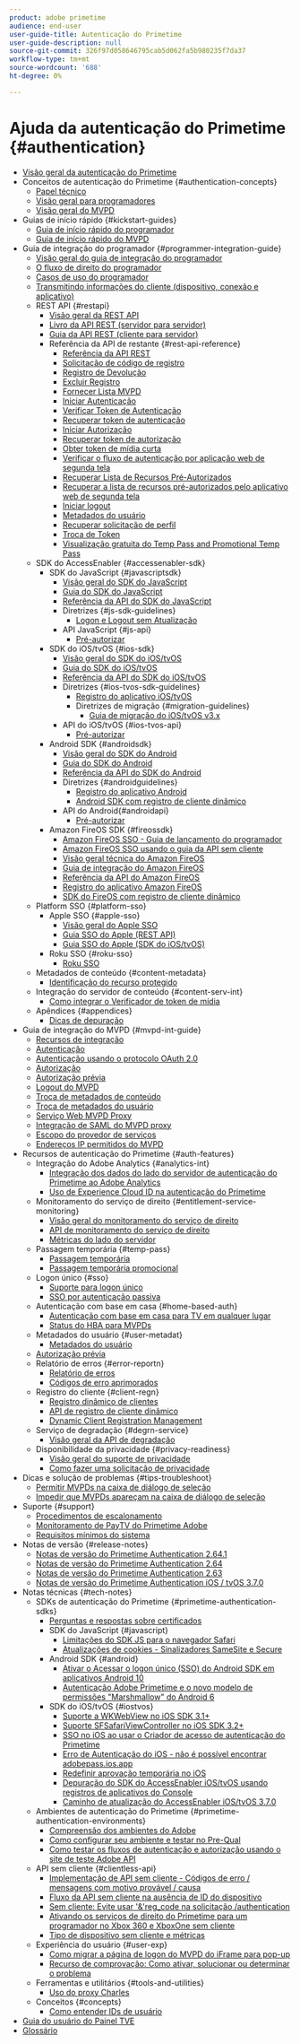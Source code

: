 ```yaml
---
product: adobe primetime
audience: end-user
user-guide-title: Autenticação do Primetime
user-guide-description: null
source-git-commit: 326f97d058646795cab5d062fa5b980235f7da37
workflow-type: tm+mt
source-wordcount: '688'
ht-degree: 0%

---
```



# Ajuda da autenticação do Primetime {#authentication}

+ [Visão geral da autenticação do Primetime](home.md)
+ Conceitos de autenticação do Primetime {#authentication-concepts}
   + [Papel técnico](technical-paper.md)
   + [Visão geral para programadores](programmer-overview.md)
   + [Visão geral do MVPD](mvpd-overview.md)
+ Guias de início rápido {#kickstart-guides}
   + [Guia de início rápido do programador](programmer-kickstart-guide.md)
   + [Guia de início rápido do MVPD](mvpd-kickstart-guide.md)
+ Guia de integração do programador {#programmer-integration-guide}
   + [Visão geral do guia de integração do programador](programmer-integration-guide-overview.md)
   + [O fluxo de direito do programador](entitlement-flow.md)
   + [Casos de uso do programador](programmer-use-cases.md)
   + [Transmitindo informações do cliente (dispositivo, conexão e aplicativo)](passing-client-information-device-connection-and-application.md)
   + REST API {#restapi}
      + [Visão geral da REST API](rest-api-overview.md)
      + [Livro da API REST (servidor para servidor)](rest-api-cookbook-servertoserver.md)
      + [Guia da API REST (cliente para servidor)](rest-api-cookbook-clienttoserver.md)
      + Referência da API de restante {#rest-api-reference}
         + [Referência da API REST](rest-api-reference.md)
         + [Solicitação de código de registro](registration-code-request.md)
         + [Registro de Devolução](return-registration-record.md)
         + [Excluir Registro](delete-registration-record.md)
         + [Fornecer Lista MVPD](provide-mvpd-list.md)
         + [Iniciar Autenticação](initiate-authentication.md)
         + [Verificar Token de Autenticação](check-authentication-token.md)
         + [Recuperar token de autenticação](retrieve-authentication-token.md)
         + [Iniciar Autorização](initiate-authorization.md)
         + [Recuperar token de autorização](retrieve-authorization-token.md)
         + [Obter token de mídia curta](obtain-short-media-token.md)
         + [Verificar o fluxo de autenticação por aplicação web de segunda tela](check-authentication-flow-by-second-screen-web-app.md)
         + [Recuperar Lista de Recursos Pré-Autorizados](retrieve-list-of-preauthorized-resources.md)
         + [Recuperar a lista de recursos pré-autorizados pelo aplicativo web de segunda tela](retrieve-list-of-preauthorized-resources-by-second-screen-web-app.md)
         + [Iniciar logout](initiate-logout.md)
         + [Metadados do usuário](user-metadata.md)
         + [Recuperar solicitação de perfil](retrieve-profilerequest.md)
         + [Troca de Token](token-exchange.md)
         + [Visualização gratuita do Temp Pass and Promotional Temp Pass](free-preview-for-temp-pass-and-promotional-temp-pass.md)
   + SDK do AccessEnabler {#accessenabler-sdk}
      + SDK do JavaScript {#javascriptsdk}
         + [Visão geral do SDK do JavaScript](javascript-sdk-overview.md)
         + [Guia do SDK do JavaScript](javascript-sdk-cookbook.md)
         + [Referência da API do SDK do JavaScript](javascript-sdk-api-reference.md)
         + Diretrizes {#js-sdk-guidelines}
            + [Logon e Logout sem Atualização](refreshless-login-and-logout.md)
         + API JavaScript {#js-api}
            + [Pré-autorizar](js-preauthorize.md)
      + SDK do iOS/tvOS {#ios-sdk}
         + [Visão geral do SDK do iOS/tvOS](iostvos-sdk-overview.md)
         + [Guia do SDK do iOS/tvOS](iostvos-sdk-cookbook.md)
         + [Referência da API do SDK do iOS/tvOS](iostvos-sdk-api-reference.md)
         + Diretrizes {#ios-tvos-sdk-guidelines}
            + [Registro do aplicativo iOS/tvOS](iostvos-application-registration.md)
            + Diretrizes de migração {#migration-guidelines}
               + [Guia de migração do iOS/tvOS v3.x](iostvos-v3x-migration-guide.md)
         + API do iOS/tvOS {#ios-tvos-api}
            + [Pré-autorizar](preauthorize.md)
      + Android SDK {#androidsdk}
         + [Visão geral do SDK do Android](android-sdk-overview.md)
         + [Guia do SDK do Android](android-sdk-cookbook.md)
         + [Referência da API do SDK do Android](android-sdk-api-reference.md)
         + Diretrizes {#androidguidelines}
            + [Registro do aplicativo Android](android-application-registration.md)
            + [Android SDK com registro de cliente dinâmico](android-sdk-with-dynamic-client-registration.md)
         + API do Android{#androidapi}
            + [Pré-autorizar](preauthorize-android.md)
      + Amazon FireOS SDK {#fireossdk}
         + [Amazon FireOS SSO - Guia de lançamento do programador](amazon-firetv-sso-programmer-kickoff-guide.md)
         + [Amazon FireOS SSO usando o guia da API sem cliente](amazon-fireos-sso-using-clientless-api-cookbook.md)
         + [Visão geral técnica do Amazon FireOS](amazon-fireos-technical-overview.md)
         + [Guia de integração do Amazon FireOS](amazon-fireos-integration-cookbook.md)
         + [Referência da API do Amazon FireOS](amazon-fireos-native-client-api-reference.md)
         + [Registro do aplicativo Amazon FireOS](amazon-fireos-application-registration.md)
         + [SDK do FireOS com registro de cliente dinâmico](fireos-sdk-with-dynamic-client-registration.md)
   + Platform SSO {#platform-sso}
      + Apple SSO {#apple-sso}
         + [Visão geral do Apple SSO](apple-sso-overview.md)
         + [Guia SSO do Apple (REST API)](apple-sso-cookbook-rest-api.md)
         + [Guia SSO do Apple (SDK do iOS/tvOS)](apple-sso-cookbook-iostvos-sdk.md)
      + Roku SSO {#roku-sso}
         + [Roku SSO](roku-sso-overview.md)
   + Metadados de conteúdo {#content-metadata}
      + [Identificação do recurso protegido](identify-protected-resources.md)
   + Integração do servidor de conteúdo {#content-serv-int}
      + [Como integrar o Verificador de token de mídia](media-token-verifier-int.md)
   + Apêndices {#appendices}
      + [Dicas de depuração](appendix-b-debugging-tips.md)
+ Guia de integração do MVPD {#mvpd-int-guide}
   + [Recursos de integração](mvpd-integr-features.md)
   + [Autenticação](authn-usecase.md)
   + [Autenticação usando o protocolo OAuth 2.0](authn-oauth2-protocol.md)
   + [Autorização](authz-usecase.md)
   + [Autorização prévia](mvpd-preflight-authz.md)
   + [Logout do MVPD](usecase-mvpd-logout.md)
   + [Troca de metadados de conteúdo](mvpd-content-metadata-exchange.md)
   + [Troca de metadados do usuário](mvpd-user-metadata-exchng.md)
   + [Serviço Web MVPD Proxy](proxy-mvpd-webserv.md)
   + [Integração de SAML do MVPD proxy](proxy-mvpd-saml-int.md)
   + [Escopo do provedor de serviços](serv-provider-scoping.md)
   + [Endereços IP permitidos do MVPD](mvpd-listing-ip-addres.md)
+ Recursos de autenticação do Primetime {#auth-features}
   + Integração do Adobe Analytics {#analytics-int}
      + [Integração dos dados do lado do servidor de autenticação do Primetime ao Adobe Analytics](integrate-authn-servr-data-analytics.md)
      + [Uso de Experience Cloud ID na autenticação do Primetime](exp-cloud-id-authn.md)
   + Monitoramento do serviço de direito {#entitlement-service-monitoring}
      + [Visão geral do monitoramento do serviço de direito](entitlement-service-monitoring-overview.md)
      + [API de monitoramento do serviço de direito](entitlement-service-monitoring-api.md)
      + [Métricas do lado do servidor](understanding-serverside-metrics.md)
   + Passagem temporária {#temp-pass}
      + [Passagem temporária](temp-pass.md)
      + [Passagem temporária promocional](promotional-temp-pass.md)
   + Logon único {#sso}
      + [Suporte para logon único](sso-support.md)
      + [SSO por autenticação passiva](sso-passive-authn.md)
   + Autenticação com base em casa {#home-based-auth}
      + [Autenticação com base em casa para TV em qualquer lugar](home-based-authn-tve.md)
      + [Status do HBA para MVPDs](hba-status-mvpds.md)
   + Metadados do usuário {#user-metadat}
      + [Metadados do usuário](user-metadata-feature.md)
   + [Autorização prévia](preflight-authz.md)
   + Relatório de erros {#error-reportn}
      + [Relatório de erros](error-reporting.md)
      + [Códigos de erro aprimorados](enhanced-error-codes.md)
   + Registro do cliente {#client-regn}
      + [Registro dinâmico de clientes](dynamic-client-registration.md)
      + [API de registro de cliente dinâmico](dynamic-client-registration-api.md)
      + [Dynamic Client Registration Management](dynamic-client-registration-management.md)
   + Serviço de degradação {#degrn-service}
      + [Visão geral da API de degradação](degradation-api-overview.md)
   + Disponibilidade da privacidade {#privacy-readiness}
      + [Visão geral do suporte de privacidade](privacy-supp-overview.md)
      + [Como fazer uma solicitação de privacidade](make-privacy-req.md)
+ Dicas e solução de problemas {#tips-troubleshoot}
   + [Permitir MVPDs na caixa de diálogo de seleção](allow-mvpd-selectn-dialog.md)
   + [Impedir que MVPDs apareçam na caixa de diálogo de seleção](prevent-mvpd-selectn-dialog.md)
+ Suporte {#support}
   + [Procedimentos de escalonamento](escalation-procedures.md)
   + [Monitoramento de PayTV do Primetime Adobe](monitoring-adobe-pay-tv-pass.md)
   + [Requisitos mínimos do sistema](minimum-system-requirements.md)
+ Notas de versão {#release-notes}
   + [Notas de versão do Primetime Authentication 2.64.1](auth-rn-2641.md)
   + [Notas de versão do Primetime Authentication 2.64](auth-rn-264.md)
   + [Notas de versão do Primetime Authentication 2.63](auth-rn-263.md)
   + [Notas de versão do Primetime Authentication iOS / tvOS 3.7.0](authn-rn-ios-tvos-370.md)
+ Notas técnicas {#tech-notes}
   + SDKs de autenticação do Primetime {#primetime-authentication-sdks}
      + [Perguntas e respostas sobre certificados](certificates-qa.md)
      + SDK do JavaScript {#javascript}
         + [Limitações do SDK JS para o navegador Safari](js-sdk-limitations-for-safari-browser.md)
         + [Atualizações de cookies - Sinalizadores SameSite e Secure](cookies-updates--samesite-and-secure-flags.md)
      + Android SDK {#android}
         + [Ativar o Acessar o logon único (SSO) do Android SDK em aplicativos Android 10](access-enabler-android-sdk-single-signon-sso-on-android-10-devices.md)
         + [Autenticação Adobe Primetime e o novo modelo de permissões &quot;Marshmallow&quot; do Android 6](adobe-primetime-authentication-and-the-android-6-marshmallow-new-permissions-model.md)
      + SDK do iOS/tvOS {#iostvos}
         + [Suporte a WKWebView no iOS SDK 3.1+](wkwebview-support-on-ios-sdk-31.md)
         + [Suporte SFSafariViewController no iOS SDK 3.2+](sfsafariviewcontroller-support-on-ios-sdk-32.md)
         + [SSO no iOS ao usar o Criador de acesso de autenticação do Primetime](sso-on-ios-when-using-the-primetime-authentication-access-enabler.md)
         + [Erro de Autenticação do iOS - não é possível encontrar adobepass.ios.app](ios-authentication-error-adobepassiosapp-cannot-be-found.md)
         + [Redefinir aprovação temporária no iOS](reset-temp-pass-on-ios.md)
         + [Depuração do SDK do AccessEnabler iOS/tvOS usando registros de aplicativos do Console](debugging-the-accessenabler-iostvos-sdk-using-console-app-logs.md)
         + [Caminho de atualização do AccessEnabler iOS/tvOS 3.7.0](accessenabler-iostvos-370-upgrade-path.md)
   + Ambientes de autenticação do Primetime {#primetime-authentication-environments}
      + [Compreensão dos ambientes do Adobe](understanding-the-adobe-environments.md)
      + [Como configurar seu ambiente e testar no Pre-Qual](setting-up-your-environment-and-testing-in-prequal.md)
      + [Como testar os fluxos de autenticação e autorização usando o site de teste Adobe API](test-authn-authz-flows-using-adobes-api-test-site.md)
   + API sem cliente {#clientless-api}
      + [Implementação de API sem cliente - Códigos de erro / mensagens com motivo provável / causa](clientless-api-implementation-error-codes--messages-with-probable-reason--cause.md)
      + [Fluxo da API sem cliente na ausência de ID do dispositivo](clientless-api-flow-in-the-absence-of-device-id.md)
      + [Sem cliente: Evite usar &#39;&amp;&#39;reg_code na solicitação /authentication](clientless-avoid-using-reg-code-in-authenticate-request.md)
      + [Ativando os serviços de direito do Primetime para um programador no Xbox 360 e XboxOne sem cliente](enabling-primetime-entitlement-services-for-a-programmer-on-xbox-360-and-xboxone-clientless-solution.md)
      + [Tipo de dispositivo sem cliente e métricas](benefits-of-using-the-clientless-devicetype-parameter-in-pass-metrics.md)
   + Experiência do usuário {#user-exp}
      + [Como migrar a página de logon do MVPD do iFrame para pop-up](migr-mvpd-login-iframe-popup.md)
      + [Recurso de comprovação: Como ativar, solucionar ou determinar o problema](preflight-feature.md)
   + Ferramentas e utilitários {#tools-and-utilities}
      + [Uso do proxy Charles](using-charles-proxy.md)
   + Conceitos {#concepts}
      + [Como entender IDs de usuário](understanding-user-ids.md)
+ [Guia do usuário do Painel TVE](tve-dashboard-user-guide.md)
+ [Glossário](glossary.md)
